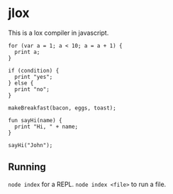 # jlox

This is a lox compiler in javascript.

```lox
for (var a = 1; a < 10; a = a + 1) {
  print a;
}

if (condition) {
  print "yes";
} else {
  print "no";
}

makeBreakfast(bacon, eggs, toast);

fun sayHi(name) {
  print "Hi, " + name;
}

sayHi("John");
```

## Running

`node index` for a REPL.
`node index <file>` to run a file.
